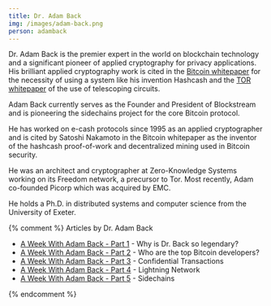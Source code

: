 ```yaml
---
title: Dr. Adam Back
img: /images/adam-back.png
person: adamback
---
```


Dr. Adam Back is the premier expert in the world on blockchain technology and a significant pioneer of applied cryptography for privacy applications. His brilliant applied cryptography work is cited in the <a href="/bitcoin.pdf">Bitcoin whitepaper</a> for the necessity of using a system like his invention Hashcash and the <a href="/assets/pdf/tor-design.pdf">TOR whitepaper</a> of the use of telescoping circuits.

Adam Back currently serves as the Founder and President of Blockstream and is pioneering the sidechains project for the core Bitcoin protocol.

He has worked on e-cash protocols since 1995 as an applied cryptographer and is cited by Satoshi Nakamoto in the Bitcoin whitepaper as the inventor of the hashcash proof-of-work and decentralized mining used in Bitcoin security.

He was an architect and cryptographer at Zero-Knowledge Systems working on its Freedom network, a precursor to Tor. Most recently, Adam co-founded Picorp which was acquired by EMC.

He holds a Ph.D. in distributed systems and computer science from the University of Exeter.

{% comment %}
Articles by Dr. Adam Back
<ul>
	<li><a href="/adam-back-cypherpunks/">A Week With Adam Back - Part 1</a> - Why is Dr. Back so legendary?</li>
	<li><a href="/adam-back-bitcoin-core-developers/">A Week With Adam Back - Part 2</a> - Who are the top Bitcoin developers?</li>
	<li><a href="/adam-back-confidential-transactions/">A Week With Adam Back - Part 3</a> - Confidential Transactions</li>
	<li><a href="/adam-back-lightning-network/">A Week With Adam Back - Part 4</a> - Lightning Network</li>
	<li><a href="/adam-back-sidechains/">A Week With Adam Back - Part 5</a> - Sidechains</li>
</ul>
{% endcomment %}